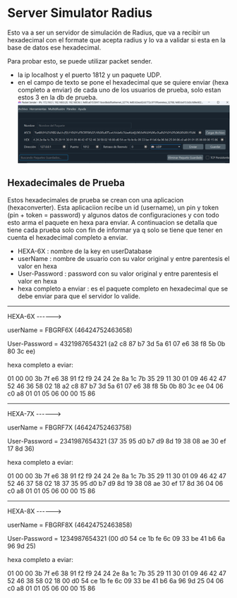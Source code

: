 # Server Simulator Radius

Esto va a ser un servidor de simulación de Radius, que va a recibir un hexadecimal con el formate que acepta radius y lo va a validar si esta en la base de datos ese hexadecimal.

Para probar esto, se puede utilizar packet sender.
 - la ip localhost y el puerto 1812 y un paquete UDP.
 - en el campo de texto se pone el hexadecimal que se quiere enviar (hexa completo a enviar) de cada uno de los usuarios de prueba, solo estan estos 3 en la db de prueba.
![img.png](img-packet_sender.png)


## Hexadecimales de Prueba
Estos hexadecimales de prueba se crean con una aplicacion (hexaconverter). Esta aplicaciion recibe 
un id (username), un pin y token (pin + token = password) y algunos datos de configuraciones y con todo esto arma el paquete en hexa para enviar.
A continuacion se detalla que tiene cada prueba solo con fin de informar ya q solo se tiene que tener en cuenta el hexadecimal completo a enviar.
- HEXA-6X : nombre de la key en userDatabase
- userName : nombre de usuario con su valor original y entre parentesis el valor en hexa
- User-Password : password con su valor original y entre parentesis el valor en hexa
- hexa completo a enviar : es el paquete completo en hexadecimal que se debe enviar para que el servidor lo valide.

-------------

HEXA-6X ------>

userName = FBGRF6X (46424752463658)

User-Password  = 4321987654321 (a2 c8 87 b7 3d 5a 61 07 e6 38 f8 5b 0b 80 3c ee)

hexa completo a eviar:

01 00 00 3b 7f e6 38 91 f2 f9 24 24 2e 8a 1c 7b 35 29 11 30 01 09 46 42 47 52 46 36 58 02 18 a2 c8 87 b7 3d 5a 61 07 e6 38 f8 5b 0b 80 3c ee 04 06 c0 a8 01 01 05 06 00 00 15 86

-------------

HEXA-7X ------>

userName = FBGRF7X (46424752463758)

User-Password = 2341987654321 (37 35 95 d0 b7 d9 8d 19 38 08 ae 30 ef 17 8d 36)

hexa completo a eviar:

01 00 00 3b 7f e6 38 91 f2 f9 24 24 2e 8a 1c 7b 35 29 11 30 01 09 46 42 47 52 46 37 58 02 18 37 35 95 d0 b7 d9 8d 19 38 08 ae 30 ef 17 8d 36 04 06 c0 a8 01 01 05 06 00 00 15 86


------------

HEXA-8X ------>

userName = FBGRF8X (46424752463858)

User-Password  = 1234987654321 (00 d0 54 ce 1b fe 6c 09 33 be 41 b6 6a 96 9d 25)

hexa completo a eviar:

01 00 00 3b 7f e6 38 91 f2 f9 24 24 2e 8a 1c 7b 35 29 11 30 01 09 46 42 47 52 46 38 58 02 18 00 d0 54 ce 1b fe 6c 09 33 be 41 b6 6a 96 9d 25 04 06 c0 a8 01 01 05 06 00 00 15 86